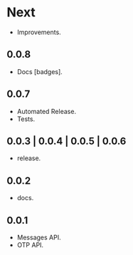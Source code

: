 # Next

- Improvements.

## 0.0.8

- Docs [badges].

## 0.0.7

- Automated Release.
- Tests.

## 0.0.3 | 0.0.4 | 0.0.5 | 0.0.6

- release.

## 0.0.2

- docs.

## 0.0.1

- Messages API.
- OTP API.
